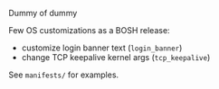 Dummy of dummy

Few OS customizations as a BOSH release:

- customize login banner text (`login_banner`)
- change TCP keepalive kernel args (`tcp_keepalive`)

See `manifests/` for examples.

